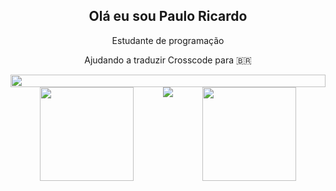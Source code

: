 <h2 style="text-align: center">Olá eu sou Paulo Ricardo</h2>
<p style="text-align: center">Estudante de programação</p>
<p style="text-align: center">Ajudando a traduzir Crosscode para 🇧🇷</p>

<div style="display: flex; align-items: center; justify-content: center">
    <img style="align-self: center; width: 100%" src="https://cdn.discordapp.com/attachments/732337957876269098/931016369036754994/ioii.gif"/>
    <br/>
</div>

<div style="display: flex; justify-content: space-evenly; align-items: space-evenly;">
    <a href="https://github.com/anuraghazra/github-readme-stats">
        <img height="150em" src="https://github-readme-stats.vercel.app/api?username=spacetk00&show_icons=true&theme=radical" />
    </a>
    <img src="https://cdn.discordapp.com/attachments/897658399037202443/945403742860218478/Megaman-bird.gif" />
    <a href="https://github.com/anuraghazra/github-readme-stats">
        <img height="150em" src="https://github-readme-stats.vercel.app/api/top-langs/?username=spacetk00&theme=tokyonight&hide=html&layout=compact&langs_count=6" />
    </a>
</div>
